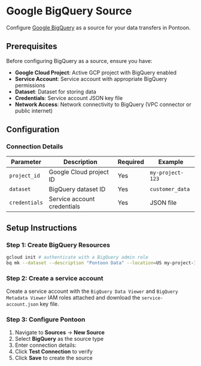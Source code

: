 # Google BigQuery Source

Configure [Google BigQuery](https://cloud.google.com/bigquery) as a source for your data transfers in Pontoon.

## Prerequisites

Before configuring BigQuery as a source, ensure you have:

- **Google Cloud Project**: Active GCP project with BigQuery enabled
- **Service Account**: Service account with appropriate BigQuery permissions
- **Dataset**: Dataset for storing data
- **Credentials**: Service account JSON key file 
- **Network Access**: Network connectivity to BigQuery (VPC connector or public internet)

## Configuration

### Connection Details

| Parameter     | Description                 | Required | Example          |
| ------------- | --------------------------- | -------- | ---------------- |
| `project_id`  | Google Cloud project ID     | Yes      | `my-project-123` |
| `dataset`     | BigQuery dataset ID         | Yes      | `customer_data`  |
| `credentials` | Service account credentials | Yes      | JSON file      |

## Setup Instructions

### Step 1: Create BigQuery Resources

```bash
gcloud init # authenticate with a BigQuery admin role
bq mk --dataset --description "Pontoon Data" --location=US my-project-123:pontoon_data
```

### Step 2: Create a service account 

Create a service account with the `BigQuery Data Viewer` and `BigQuery Metadata Viewer` IAM roles attached and download the `service-account.json` key file.


### Step 3: Configure Pontoon

1. Navigate to **Sources** → **New Source**
2. Select **BigQuery** as the source type
3. Enter connection details:
4. Click **Test Connection** to verify
5. Click **Save** to create the source
